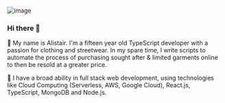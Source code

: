 ![image](https://github.com/freekmurze/freekmurze/blob/master/dino.gif)

### Hi there 👋

🦄 My name is Alistair. I'm a fifteen year old TypeScript developer with a passion for clothing and streetwear. In my spare time, I write scripts to automate the process of purchasing sought after & limited garments online to then be resold at a greater price.

🍍 I have a broad ability in full stack web development, using technologies like Cloud Computing (Serverless, AWS, Google Cloud), React.js, TypeScript, MongoDB and Node.js.
